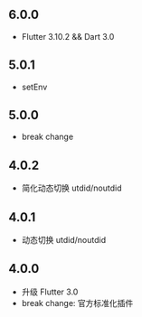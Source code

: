 ## 6.0.0

* Flutter 3.10.2 && Dart 3.0

## 5.0.1

* setEnv

## 5.0.0

* break change

## 4.0.2

* 简化动态切换 utdid/noutdid

## 4.0.1

* 动态切换 utdid/noutdid

## 4.0.0

* 升级 Flutter 3.0
* break change: 官方标准化插件
